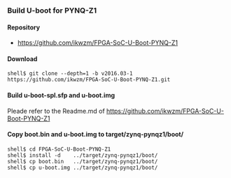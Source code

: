 ### Build U-boot for PYNQ-Z1

#### Repository

* https://github.com/ikwzm/FPGA-SoC-U-Boot-PYNQ-Z1

#### Download

```console
shell$ git clone --depth=1 -b v2016.03-1 https://github.com/ikwzm/FPGA-SoC-U-Boot-PYNQ-Z1.git
```

#### Build u-boot-spl.sfp and u-boot.img

Pleade refer to the Readme.md of https://github.com/ikwzm/FPGA-SoC-U-Boot-PYNQ-Z1

#### Copy boot.bin and u-boot.img to target/zynq-pynqz1/boot/

```console
shell$ cd FPGA-SoC-U-Boot-PYNQ-Z1
shell$ install -d    ../target/zynq-pynqz1/boot/
shell$ cp boot.bin   ../target/zynq-pynqz1/boot/
shell$ cp u-boot.img ../target/zynq-pynqz1/boot/
```

